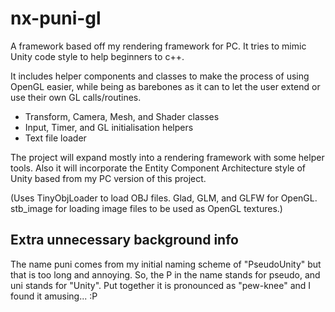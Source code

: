 # nx-puni-gl

A framework based off my rendering framework for PC. It tries to mimic Unity code style to help beginners to c++.

It includes helper components and classes to make the process of using OpenGL easier, while being as barebones as it can to let the user extend or use their own GL calls/routines.

* Transform, Camera, Mesh, and Shader classes
* Input, Timer, and GL initialisation helpers
* Text file loader

The project will expand mostly into a rendering framework with some helper tools. Also it will incorporate the Entity Component Architecture style of Unity based from my PC version of this project.

(Uses TinyObjLoader to load OBJ files. Glad, GLM, and GLFW for OpenGL. stb_image for loading image files to be used as OpenGL textures.)

## Extra unnecessary background info

The name puni comes from my initial naming scheme of "PseudoUnity" but that is too long and annoying.
So, the P in the name stands for pseudo, and uni stands for "Unity".
Put together it is pronounced as "pew-knee" and I found it amusing... :P
